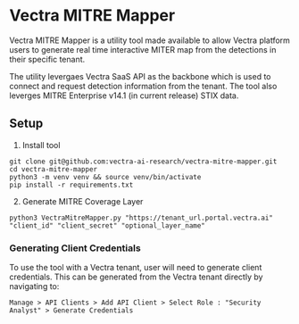 # Vectra MITRE Mapper

Vectra MITRE Mapper is a utility tool made available to allow Vectra platform users to generate real time interactive MITER map from the detections in their specific tenant. 

The utility levergaes Vectra SaaS API as the backbone which is used to connect and request detection information from the tenant. The tool also leverges MITRE Enterprise v14.1 (in current release) STIX data.

## Setup

1. Install tool
```
git clone git@github.com:vectra-ai-research/vectra-mitre-mapper.git
cd vectra-mitre-mapper
python3 -m venv venv && source venv/bin/activate
pip install -r requirements.txt
```
2. Generate MITRE Coverage Layer
```
python3 VectraMitreMapper.py "https://tenant_url.portal.vectra.ai" "client_id" "client_secret" "optional_layer_name"
```

### Generating Client Credentials

To use the tool with a Vectra tenant, user will need to generate client credentials. This can be generated from the Vectra tenant directly by navigating to: 
```
Manage > API Clients > Add API Client > Select Role : "Security Analyst" > Generate Credentials
```
